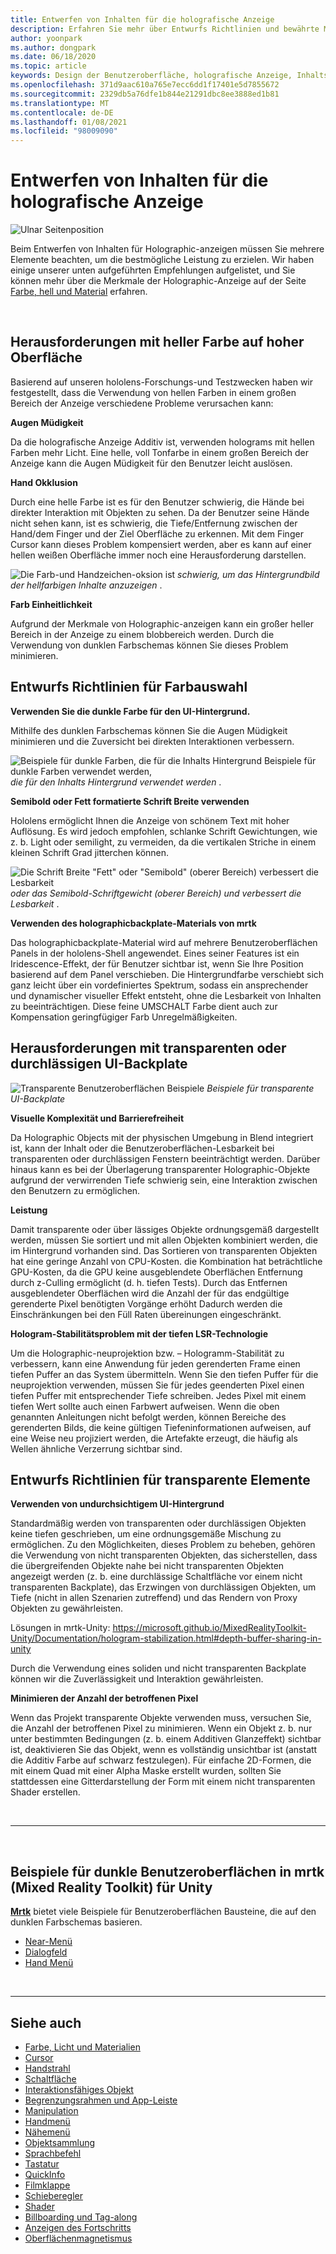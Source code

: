```yaml
---
title: Entwerfen von Inhalten für die holografische Anzeige
description: Erfahren Sie mehr über Entwurfs Richtlinien und bewährte Methoden für die holografische Anzeige auf hololens-Geräten.
author: yoonpark
ms.author: dongpark
ms.date: 06/18/2020
ms.topic: article
keywords: Design der Benutzeroberfläche, holografische Anzeige, Inhalts Design, dunkles Design, helle Themen, Mixed Reality-Headset, Windows Mixed Reality-Headset, Virtual Reality-Headset, hololens, mrtk, Mixed Reality Toolkit, Design, Pixel
ms.openlocfilehash: 371d9aac610a765e7ecc6dd1f17401e5d7855672
ms.sourcegitcommit: 2329db5a76dfe1b844e21291dbc8ee3888ed1b81
ms.translationtype: MT
ms.contentlocale: de-DE
ms.lasthandoff: 01/08/2021
ms.locfileid: "98009090"
---
```

# <a name="designing-content-for-holographic-display"></a>Entwerfen von Inhalten für die holografische Anzeige

![Ulnar Seitenposition](images/UX_Hero_DarkTheme.jpg)

Beim Entwerfen von Inhalten für Holographic-anzeigen müssen Sie mehrere Elemente beachten, um die bestmögliche Leistung zu erzielen. Wir haben einige unserer unten aufgeführten Empfehlungen aufgelistet, und Sie können mehr über die Merkmale der Holographic-Anzeige auf der Seite [Farbe, hell und Material](color-light-and-materials.md) erfahren.

<br>

## <a name="challenges-with-bright-color-on-a-large-surface"></a>Herausforderungen mit heller Farbe auf hoher Oberfläche 

Basierend auf unseren hololens-Forschungs-und Testzwecken haben wir festgestellt, dass die Verwendung von hellen Farben in einem großen Bereich der Anzeige verschiedene Probleme verursachen kann: 

**Augen Müdigkeit** 

Da die holografische Anzeige Additiv ist, verwenden holograms mit hellen Farben mehr Licht. Eine helle, voll Tonfarbe in einem großen Bereich der Anzeige kann die Augen Müdigkeit für den Benutzer leicht auslösen. 

**Hand Okklusion** 

Durch eine helle Farbe ist es für den Benutzer schwierig, die Hände bei direkter Interaktion mit Objekten zu sehen. Da der Benutzer seine Hände nicht sehen kann, ist es schwierig, die Tiefe/Entfernung zwischen der Hand/dem Finger und der Ziel Oberfläche zu erkennen. Mit dem Finger Cursor kann dieses Problem kompensiert werden, aber es kann auf einer hellen weißen Oberfläche immer noch eine Herausforderung darstellen. 

![Die Farb-und Handzeichen-oksion ist ](images/color_handocclusion.jpg)
 *schwierig, um das Hintergrundbild der hellfarbigen Inhalte anzuzeigen* .

**Farb Einheitlichkeit**

Aufgrund der Merkmale von Holographic-anzeigen kann ein großer heller Bereich in der Anzeige zu einem blobbereich werden. Durch die Verwendung von dunklen Farbschemas können Sie dieses Problem minimieren. 

## <a name="design-guidelines-for-color-choices"></a>Entwurfs Richtlinien für Farbauswahl

**Verwenden Sie die dunkle Farbe für den UI-Hintergrund.**

Mithilfe des dunklen Farbschemas können Sie die Augen Müdigkeit minimieren und die Zuversicht bei direkten Interaktionen verbessern. 

![Beispiele für dunkle Farben, die für die Inhalts Hintergrund Beispiele für dunkle Farben verwendet werden, ](images/color_dark_examples.jpg)
 *die für den Inhalts Hintergrund verwendet werden* .

**Semibold oder Fett formatierte Schrift Breite verwenden**

Hololens ermöglicht Ihnen die Anzeige von schönem Text mit hoher Auflösung. Es wird jedoch empfohlen, schlanke Schrift Gewichtungen, wie z. b. Light oder semilight, zu vermeiden, da die vertikalen Striche in einem kleinen Schrift Grad jitterchen können. 

![Die Schrift Breite "Fett" oder "Semibold" (oberer Bereich) verbessert die Lesbarkeit ](images/color_font_examples.jpg)
 *oder das Semibold-Schriftgewicht (oberer Bereich) und verbessert die Lesbarkeit* .

**Verwenden des holographicbackplate-Materials von mrtk**

Das holographicbackplate-Material wird auf mehrere Benutzeroberflächen Panels in der hololens-Shell angewendet. Eines seiner Features ist ein Iridescence-Effekt, der für Benutzer sichtbar ist, wenn Sie Ihre Position basierend auf dem Panel verschieben. Die Hintergrundfarbe verschiebt sich ganz leicht über ein vordefiniertes Spektrum, sodass ein ansprechender und dynamischer visueller Effekt entsteht, ohne die Lesbarkeit von Inhalten zu beeinträchtigen. Diese feine UMSCHALT Farbe dient auch zur Kompensation geringfügiger Farb Unregelmäßigkeiten. 


## <a name="challenges-with-transparent-or-translucent-ui-backplate"></a>Herausforderungen mit transparenten oder durchlässigen UI-Backplate 

![Transparente Benutzeroberflächen Beispiele ](images/color_transparent_examples.jpg)
 *Beispiele für transparente UI-Backplate*

**Visuelle Komplexität und Barrierefreiheit**

Da Holographic Objects mit der physischen Umgebung in Blend integriert ist, kann der Inhalt oder die Benutzeroberflächen-Lesbarkeit bei transparenten oder durchlässigen Fenstern beeinträchtigt werden. Darüber hinaus kann es bei der Überlagerung transparenter Holographic-Objekte aufgrund der verwirrenden Tiefe schwierig sein, eine Interaktion zwischen den Benutzern zu ermöglichen.

**Leistung**

Damit transparente oder über lässiges Objekte ordnungsgemäß dargestellt werden, müssen Sie sortiert und mit allen Objekten kombiniert werden, die im Hintergrund vorhanden sind. Das Sortieren von transparenten Objekten hat eine geringe Anzahl von CPU-Kosten. die Kombination hat beträchtliche GPU-Kosten, da die GPU keine ausgeblendete Oberflächen Entfernung durch z-Culling ermöglicht (d. h. tiefen Tests). Durch das Entfernen ausgeblendeter Oberflächen wird die Anzahl der für das endgültige gerenderte Pixel benötigten Vorgänge erhöht Dadurch werden die Einschränkungen bei den Füll Raten übereinungen eingeschränkt.

**Hologram-Stabilitätsproblem mit der tiefen LSR-Technologie**

Um die Holographic-neuprojektion bzw. – Hologramm-Stabilität zu verbessern, kann eine Anwendung für jeden gerenderten Frame einen tiefen Puffer an das System übermitteln. Wenn Sie den tiefen Puffer für die neuprojektion verwenden, müssen Sie für jedes geenderten Pixel einen tiefen Puffer mit entsprechender Tiefe schreiben. Jedes Pixel mit einem tiefen Wert sollte auch einen Farbwert aufweisen. Wenn die oben genannten Anleitungen nicht befolgt werden, können Bereiche des gerenderten Bilds, die keine gültigen Tiefeninformationen aufweisen, auf eine Weise neu projiziert werden, die Artefakte erzeugt, die häufig als Wellen ähnliche Verzerrung sichtbar sind.


## <a name="design-guidelines-for-transparent-elements"></a>Entwurfs Richtlinien für transparente Elemente

**Verwenden von undurchsichtigem UI-Hintergrund**

Standardmäßig werden von transparenten oder durchlässigen Objekten keine tiefen geschrieben, um eine ordnungsgemäße Mischung zu ermöglichen. Zu den Möglichkeiten, dieses Problem zu beheben, gehören die Verwendung von nicht transparenten Objekten, das sicherstellen, dass die übergreifenden Objekte nahe bei nicht transparenten Objekten angezeigt werden (z. b. eine durchlässige Schaltfläche vor einem nicht transparenten Backplate), das Erzwingen von durchlässigen Objekten, um Tiefe (nicht in allen Szenarien zutreffend) und das Rendern von Proxy Objekten zu gewährleisten.

Lösungen in mrtk-Unity: https://microsoft.github.io/MixedRealityToolkit-Unity/Documentation/hologram-stabilization.html#depth-buffer-sharing-in-unity  

Durch die Verwendung eines soliden und nicht transparenten Backplate können wir die Zuverlässigkeit und Interaktion gewährleisten.

**Minimieren der Anzahl der betroffenen Pixel**

Wenn das Projekt transparente Objekte verwenden muss, versuchen Sie, die Anzahl der betroffenen Pixel zu minimieren. Wenn ein Objekt z. b. nur unter bestimmten Bedingungen (z. b. einem Additiven Glanzeffekt) sichtbar ist, deaktivieren Sie das Objekt, wenn es vollständig unsichtbar ist (anstatt die Additiv Farbe auf schwarz festzulegen). Für einfache 2D-Formen, die mit einem Quad mit einer Alpha Maske erstellt wurden, sollten Sie stattdessen eine Gitterdarstellung der Form mit einem nicht transparenten Shader erstellen. 

<br/>

---

<br/>

## <a name="dark-ui-examples-in-mrtk-mixed-reality-toolkit-for-unity"></a>Beispiele für dunkle Benutzeroberflächen in mrtk (Mixed Reality Toolkit) für Unity

**[Mrtk](https://github.com/Microsoft/MixedRealityToolkit-Unity)** bietet viele Beispiele für Benutzeroberflächen Bausteine, die auf den dunklen Farbschemas basieren.

* [Near-Menü](https://microsoft.github.io/MixedRealityToolkit-Unity/Documentation/README_NearMenu.html)
* [Dialogfeld](https://microsoft.github.io/MixedRealityToolkit-Unity/Assets/MRTK/SDK/Experimental/Dialog/README_Dialog.html)
* [Hand Menü](https://microsoft.github.io/MixedRealityToolkit-Unity/Documentation/README_HandMenu.html)

<br>

---

## <a name="see-also"></a>Siehe auch

* [Farbe, Licht und Materialien](color-light-and-materials.md)
* [Cursor](cursors.md)
* [Handstrahl](point-and-commit.md)
* [Schaltfläche](button.md)
* [Interaktionsfähiges Objekt](interactable-object.md)
* [Begrenzungsrahmen und App-Leiste](app-bar-and-bounding-box.md)
* [Manipulation](direct-manipulation.md)
* [Handmenü](hand-menu.md)
* [Nähemenü](near-menu.md)
* [Objektsammlung](object-collection.md)
* [Sprachbefehl](voice-input.md)
* [Tastatur](keyboard.md)
* [QuickInfo](tooltip.md)
* [Filmklappe](slate.md)
* [Schieberegler](slider.md)
* [Shader](shader.md)
* [Billboarding und Tag-along](billboarding-and-tag-along.md)
* [Anzeigen des Fortschritts](progress.md)
* [Oberflächenmagnetismus](surface-magnetism.md)
